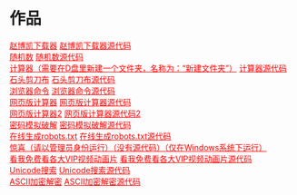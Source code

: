 <html>
<head>
    <meta charset="utf-8">
    <title>作品</title>
    <link rel="stylesheet" href="https://zhaobokai341.github.io/yangshi.css">
    <style>
        a{color:red;}
    </style>
</head>
<body>
<h1>作品</h1>
<a href="../zuopinxiazai/21.exe" download>赵博凯下载器</a>
<a href="../zuopinxiazai/21.py" download>赵博凯下载器源代码</a>
<br>
<a href="../zuopinxiazai/22.exe" download>随机数</a>
<a href="../zuopinxiazai/22.py" download>随机数源代码</a>
<br>
<a href="../zuopinxiazai/27.exe" download>计算器（需要在D盘里新建一个文件夹，名称为：“新建文件夹”）</a>
<a href="../zuopinxiazai/27.py" download>计算器源代码</a>
<br>
<a href="../zuopinxiazai/23.exe" download>石头剪刀布</a>
<a href="../zuopinxiazai/23.py" download>石头剪刀布源代码</a>   
<br>
<a href="../zuopinxiazai/25.exe" download>浏览器命令</a>
<a href="../zuopinxiazai/25.py" download>浏览器命令源代码</a>  
<br>
<a href="../zuopinxiazai/29" target="_blank">网页版计算器</a>
<a href="../zuopinxiazai/29" target="_blank" download>网页版计算器源代码</a>
<br>
<a href="../zuopinxiazai/28" target="_blank">网页版计算器2</a>
<a href="../zuopinxiazai/28" target="_blank" download>网页版计算器源代码2</a>
<br>
<a href="../zuopinxiazai/24.exe" download>密码模拟破解</a>
<a href="../zuopinxiazai/24.py" download>密码模拟破解源代码</a>
<br>
<a href="../zuopinxiazai/211" target="_blank">在线生成robots.txt</a>
<a href="../zuopinxiazai/211" target="_blank" download>在线生成robots.txt源代码</a>
<br>
<a href="../zuopinxiazai/26.cmd" target="_blank" download>惊喜（请以管理员身份运行）（没有源代码）（仅在Windows系统下运行）</a>
<br>
<a href="../zuopinxiazai/210" target="_blank">看我免费看各大VIP视频动画片</a>
<a href="../zuopinxiazai/210" target="_blank" download>看我免费看各大VIP视频动画片源代码</a>
<br>
<a href="../zuopinxiazai/212.exe" target="_blank" download>Unicode搜索</a>
<a href="../zuopinxiazai/212.py" target="_blank" download>Unicode搜索源代码</a>
<br>
<a href="../zuopinxiazai/213.exe" target="_blank" download>ASCII加密解密</a>
<a href="../zuopinxiazai/213.py" target="_blank" download>ASCII加密解密源代码</a>
</body>
</html>
